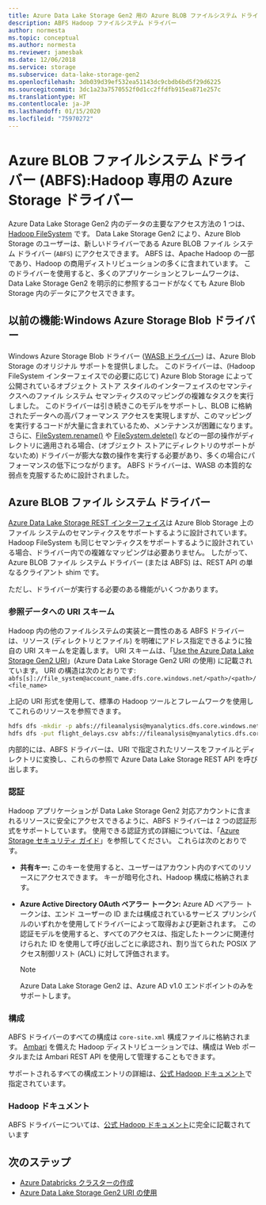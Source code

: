 ```yaml
---
title: Azure Data Lake Storage Gen2 用の Azure BLOB ファイルシステム ドライバー
description: ABFS Hadoop ファイルシステム ドライバー
author: normesta
ms.topic: conceptual
ms.author: normesta
ms.reviewer: jamesbak
ms.date: 12/06/2018
ms.service: storage
ms.subservice: data-lake-storage-gen2
ms.openlocfilehash: 3db039d39ef532ea51143dc9cbdb6bd5f29d6225
ms.sourcegitcommit: 3dc1a23a7570552f0d1cc2ffdfb915ea871e257c
ms.translationtype: HT
ms.contentlocale: ja-JP
ms.lasthandoff: 01/15/2020
ms.locfileid: "75970272"
---
```

# <a name="the-azure-blob-filesystem-driver-abfs-a-dedicated-azure-storage-driver-for-hadoop"></a>Azure BLOB ファイルシステム ドライバー (ABFS):Hadoop 専用の Azure Storage ドライバー

Azure Data Lake Storage Gen2 内のデータの主要なアクセス方法の 1 つは、[Hadoop FileSystem](https://hadoop.apache.org/docs/current/hadoop-project-dist/hadoop-common/filesystem/index.html) です。 Data Lake Storage Gen2 により、Azure Blob Storage のユーザーは、新しいドライバーである Azure BLOB ファイル システム ドライバー (`ABFS`) にアクセスできます。 ABFS は、Apache Hadoop の一部であり、Hadoop の商用ディストリビューションの多くに含まれています。 このドライバーを使用すると、多くのアプリケーションとフレームワークは、Data Lake Storage Gen2 を明示的に参照するコードがなくても Azure Blob Storage 内のデータにアクセスできます。

## <a name="prior-capability-the-windows-azure-storage-blob-driver"></a>以前の機能:Windows Azure Storage Blob ドライバー

Windows Azure Storage Blob ドライバー ([WASB ドライバー](https://hadoop.apache.org/docs/current/hadoop-azure/index.html)) は、Azure Blob Storage のオリジナル サポートを提供しました。 このドライバーは、(Hadoop FileSystem インターフェイスでの必要に応じて) Azure Blob Storage によって公開されているオブジェクト ストア スタイルのインターフェイスのセマンティクスへのファイル システム セマンティクスのマッピングの複雑なタスクを実行しました。 このドライバーは引き続きこのモデルをサポートし、BLOB に格納されたデータへの高パフォーマンス アクセスを実現しますが、このマッピングを実行するコードが大量に含まれているため、メンテナンスが困難になります。 さらに、[FileSystem.rename()](https://hadoop.apache.org/docs/current/hadoop-project-dist/hadoop-common/filesystem/filesystem.html#boolean_renamePath_src_Path_d) や [FileSystem.delete()](https://hadoop.apache.org/docs/current/hadoop-project-dist/hadoop-common/filesystem/filesystem.html#boolean_deletePath_p_boolean_recursive) などの一部の操作がディレクトリに適用される場合、(オブジェクト ストアにディレクトリのサポートがないため) ドライバーが膨大な数の操作を実行する必要があり、多くの場合にパフォーマンスの低下につながります。 ABFS ドライバーは、WASB の本質的な弱点を克服するために設計されました。

## <a name="the-azure-blob-file-system-driver"></a>Azure BLOB ファイル システム ドライバー

[Azure Data Lake Storage REST インターフェイス](https://docs.microsoft.com/rest/api/storageservices/data-lake-storage-gen2)は Azure Blob Storage 上のファイル システムのセマンティクスをサポートするように設計されています。 Hadoop FileSystem も同じセマンティクスをサポートするように設計されている場合、ドライバー内での複雑なマッピングは必要ありません。 したがって、Azure BLOB ファイル システム ドライバー (または ABFS) は、REST API の単なるクライアント shim です。

ただし、ドライバーが実行する必要のある機能がいくつかあります。

### <a name="uri-scheme-to-reference-data"></a>参照データへの URI スキーム

Hadoop 内の他のファイルシステムの実装と一貫性のある ABFS ドライバーは、リソース (ディレクトリとファイル) を明確にアドレス指定できるように独自の URI スキームを定義します。 URI スキームは、「[Use the Azure Data Lake Storage Gen2 URI](./data-lake-storage-introduction-abfs-uri.md)」(Azure Data Lake Storage Gen2 URI の使用) に記載されています。 URI の構造は次のとおりです: `abfs[s]://file_system@account_name.dfs.core.windows.net/<path>/<path>/<file_name>`

上記の URI 形式を使用して、標準の Hadoop ツールとフレームワークを使用してこれらのリソースを参照できます。

```bash
hdfs dfs -mkdir -p abfs://fileanalysis@myanalytics.dfs.core.windows.net/tutorials/flightdelays/data
hdfs dfs -put flight_delays.csv abfs://fileanalysis@myanalytics.dfs.core.windows.net/tutorials/flightdelays/data/
```

内部的には、ABFS ドライバーは、URI で指定されたリソースをファイルとディレクトリに変換し、これらの参照で Azure Data Lake Storage REST API を呼び出します。

### <a name="authentication"></a>認証

Hadoop アプリケーションが Data Lake Storage Gen2 対応アカウントに含まれるリソースに安全にアクセスできるように、ABFS ドライバーは 2 つの認証形式をサポートしています。 使用できる認証方式の詳細については、「[Azure Storage セキュリティ ガイド](security-recommendations.md)」を参照してください。 これらは次のとおりです。

- **共有キー:** このキーを使用すると、ユーザーはアカウント内のすべてのリソースにアクセスできます。 キーが暗号化され、Hadoop 構成に格納されます。

- **Azure Active Directory OAuth ベアラー トークン:** Azure AD ベアラー トークンは、エンド ユーザーの ID または構成されているサービス プリンシパルのいずれかを使用してドライバーによって取得および更新されます。 この認証モデルを使用すると、すべてのアクセスは、指定したトークンに関連付けられた ID を使用して呼び出しごとに承認され、割り当てられた POSIX アクセス制御リスト (ACL) に対して評価されます。

   > [!NOTE]
   > Azure Data Lake Storage Gen2 は、Azure AD v1.0 エンドポイントのみをサポートします。

### <a name="configuration"></a>構成

ABFS ドライバーのすべての構成は <code>core-site.xml</code> 構成ファイルに格納されます。 [Ambari](https://ambari.apache.org/) を備えた Hadoop ディストリビューションでは、構成は Web ポータルまたは Ambari REST API を使用して管理することもできます。

サポートされるすべての構成エントリの詳細は、[公式 Hadoop ドキュメント](https://hadoop.apache.org/docs/stable/hadoop-azure/abfs.html)で指定されています。

### <a name="hadoop-documentation"></a>Hadoop ドキュメント

ABFS ドライバーについては、[公式 Hadoop ドキュメント](https://hadoop.apache.org/docs/stable/hadoop-azure/abfs.html)に完全に記載されています

## <a name="next-steps"></a>次のステップ

- [Azure Databricks クラスターの作成](./data-lake-storage-quickstart-create-databricks-account.md)
- [Azure Data Lake Storage Gen2 URI の使用](./data-lake-storage-introduction-abfs-uri.md)
